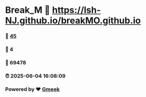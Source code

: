 # Break_M :link: https://lsh-NJ.github.io/breakMO.github.io 
### :page_facing_up: [45](https://lsh-NJ.github.io/breakMO.github.io/tag.html) 
### :speech_balloon: 4 
### :hibiscus: 69478 
### :alarm_clock: 2025-06-04 16:08:09 
### Powered by :heart: [Gmeek](https://github.com/Meekdai/Gmeek)
